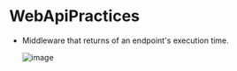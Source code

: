 # WebApiPractices 
- Middleware that returns of an endpoint's execution time.
  
   ![image](https://github.com/burcutokol/WebApiPractices/assets/56488562/d52f45f8-855c-4ec4-b66d-700af85d9e0d)

